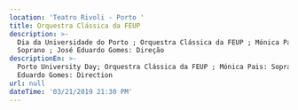 ```yaml
---
location: 'Teatro Rivoli - Porto '
title: Orquestra Clássica da FEUP
description: >-
  Dia da Universidade do Porto ; Orquestra Clássica da FEUP ; Mónica Pais:
  Soprano ; José Eduardo Gomes: Direção 
descriptionEn: >-
  Porto University Day; Orquestra Clássica da FEUP ; Mónica Pais: Soprano ; José
  Eduardo Gomes: Direction 
url: null
dateTime: '03/21/2019 21:30 PM'
---
```


